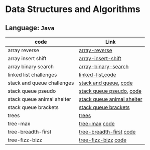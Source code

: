 # Data Structures and Algorithms

## Language: `Java`

| code                | Link                                                                                                                            |
| ------------------- | ------------------------------------------------------------------------------------------------------------------------------- |
| array reverse              | [array-reverse](code_challenges/array-reverse/README.md)             |
| array insert shift         | [array-insert-shift](code_challenges/array-insert-shift/README.md)             |
| array binary search        | [array-binary-search](code_challenges/array-binary-search/README.md)             |
| linked list challenges     | [linked-list](code_challenges/linked-list/README.md),[code](code_challenges/linked-list)             |
| stack and queue challenges | [stack and queue](code_challenges/stack-and-queue/README.md), [code](code_challenges/stack-and-queue) |
| stack queue pseudo | [stack queue pseudo](code_challenges/stack-queue-pseudo/README.md), [code](code_challenges/stack-and-queue/lib/src/main/java/stack/and/queue/structure/PseudoQueue.java) |
| stack queue animal shelter | [stack queue animal shelter](code_challenges/stack-queue-animal-shelter/assets/README.md)|
| stack queue brackets | [stack queue brackets](code_challenges/stack-queue-brackets/README.md)|
| trees| [trees](code_challenges/trees)|
| tree-max| [tree-max](code_challenges/tree-max/README.md) [code](code_challenges/trees/lib/src/main/java/trees/structure/BinaryTree.java)|
| tree-breadth-first| [tree-breadth-first](code_challenges/tree-max/README.md) [code](code_challenges/trees/lib/src/main/java/trees/structure/TreeBreadthFirst.java)|
| tree-fizz-bizz| [tree-fizz-bizz](code_challenges/tree-fizz-buzz/readme.md) [code](code_challenges/trees/lib/src)|
